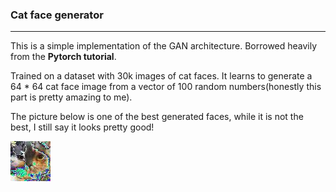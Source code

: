### Cat face generator
---
This is a simple implementation of the GAN architecture. Borrowed heavily from the **Pytorch tutorial**.

Trained on a dataset with 30k images of cat faces. It learns to generate a 64 * 64 cat face image from a vector of 100 random numbers(honestly this part is pretty amazing to me).

The picture below is one of the best generated faces, while it is not the best, I still say it looks pretty good!

![Cat face](Generated_img_98.jpg?raw=true)
